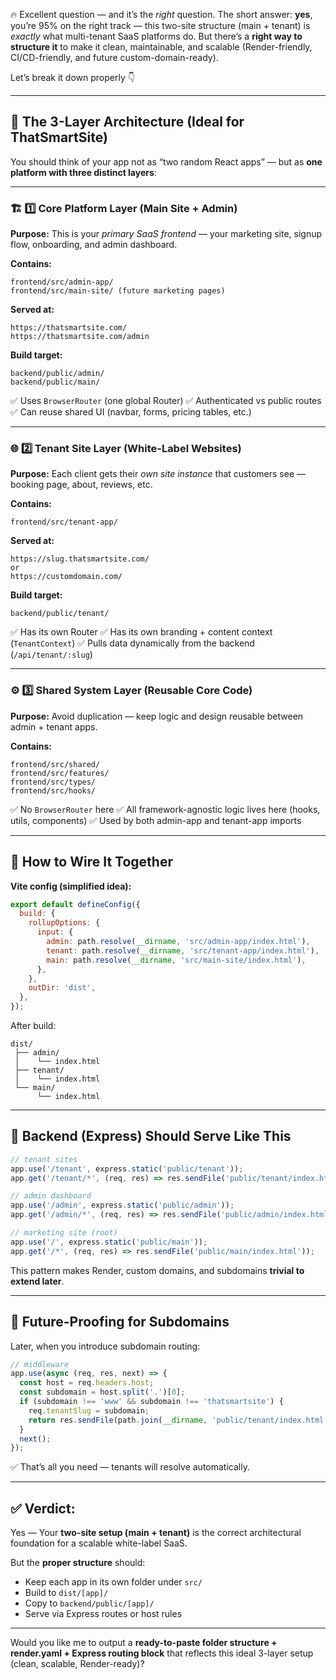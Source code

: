 🔥 Excellent question — and it’s the *right* question.
The short answer: **yes**, you’re 95% on the right track — this two-site structure (main + tenant) is *exactly* what multi-tenant SaaS platforms do.
But there’s a **right way to structure it** to make it clean, maintainable, and scalable (Render-friendly, CI/CD-friendly, and future custom-domain-ready).

Let’s break it down properly 👇

---

## 🧭 **The 3-Layer Architecture (Ideal for ThatSmartSite)**

You should think of your app not as “two random React apps” — but as **one platform with three distinct layers**:

---

### 🏗️ **1️⃣ Core Platform Layer (Main Site + Admin)**

**Purpose:**
This is your *primary SaaS frontend* — your marketing site, signup flow, onboarding, and admin dashboard.

**Contains:**

```
frontend/src/admin-app/
frontend/src/main-site/ (future marketing pages)
```

**Served at:**

```
https://thatsmartsite.com/
https://thatsmartsite.com/admin
```

**Build target:**

```
backend/public/admin/
backend/public/main/
```

✅ Uses `BrowserRouter` (one global Router)
✅ Authenticated vs public routes
✅ Can reuse shared UI (navbar, forms, pricing tables, etc.)

---

### 🌐 **2️⃣ Tenant Site Layer (White-Label Websites)**

**Purpose:**
Each client gets their *own site instance* that customers see — booking page, about, reviews, etc.

**Contains:**

```
frontend/src/tenant-app/
```

**Served at:**

```
https://slug.thatsmartsite.com/
or
https://customdomain.com/
```

**Build target:**

```
backend/public/tenant/
```

✅ Has its own Router
✅ Has its own branding + content context (`TenantContext`)
✅ Pulls data dynamically from the backend (`/api/tenant/:slug`)

---

### ⚙️ **3️⃣ Shared System Layer (Reusable Core Code)**

**Purpose:**
Avoid duplication — keep logic and design reusable between admin + tenant apps.

**Contains:**

```
frontend/src/shared/
frontend/src/features/
frontend/src/types/
frontend/src/hooks/
```

✅ No `BrowserRouter` here
✅ All framework-agnostic logic lives here (hooks, utils, components)
✅ Used by both admin-app and tenant-app imports

---

## 🧩 **How to Wire It Together**

**Vite config (simplified idea):**

```js
export default defineConfig({
  build: {
    rollupOptions: {
      input: {
        admin: path.resolve(__dirname, 'src/admin-app/index.html'),
        tenant: path.resolve(__dirname, 'src/tenant-app/index.html'),
        main: path.resolve(__dirname, 'src/main-site/index.html'),
      },
    },
    outDir: 'dist',
  },
});
```

After build:

```
dist/
 ├── admin/
 │    └── index.html
 ├── tenant/
 │    └── index.html
 └── main/
      └── index.html
```

---

## 🚀 **Backend (Express) Should Serve Like This**

```js
// tenant sites
app.use('/tenant', express.static('public/tenant'));
app.get('/tenant/*', (req, res) => res.sendFile('public/tenant/index.html'));

// admin dashboard
app.use('/admin', express.static('public/admin'));
app.get('/admin/*', (req, res) => res.sendFile('public/admin/index.html'));

// marketing site (root)
app.use('/', express.static('public/main'));
app.get('/*', (req, res) => res.sendFile('public/main/index.html'));
```

This pattern makes Render, custom domains, and subdomains **trivial to extend later**.

---

## 🧠 **Future-Proofing for Subdomains**

Later, when you introduce subdomain routing:

```js
// middleware
app.use(async (req, res, next) => {
  const host = req.headers.host;
  const subdomain = host.split('.')[0];
  if (subdomain !== 'www' && subdomain !== 'thatsmartsite') {
    req.tenantSlug = subdomain;
    return res.sendFile(path.join(__dirname, 'public/tenant/index.html'));
  }
  next();
});
```

✅ That’s all you need — tenants will resolve automatically.

---

## ✅ **Verdict:**

Yes —
Your **two-site setup (main + tenant)** is the correct architectural foundation for a scalable white-label SaaS.

But the **proper structure** should:

* Keep each app in its own folder under `src/`
* Build to `dist/[app]/`
* Copy to `backend/public/[app]/`
* Serve via Express routes or host rules

---

Would you like me to output a **ready-to-paste folder structure + render.yaml + Express routing block** that reflects this ideal 3-layer setup (clean, scalable, Render-ready)?
